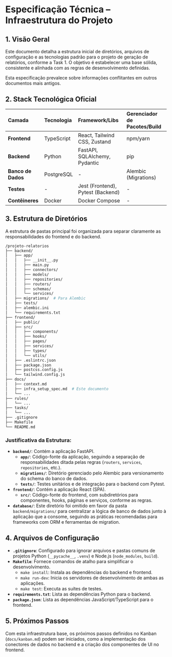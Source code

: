 # Especificação Técnica – Infraestrutura do Projeto

## 1. Visão Geral

Este documento detalha a estrutura inicial de diretórios, arquivos de configuração e as tecnologias padrão para o projeto de geração de relatórios, conforme a Task 1. O objetivo é estabelecer uma base sólida, consistente e alinhada com as regras de desenvolvimento definidas.

Esta especificação prevalece sobre informações conflitantes em outros documentos mais antigos.

## 2. Stack Tecnológica Oficial

| Camada | Tecnologia | Framework/Libs | Gerenciador de Pacotes/Build |
| :--- | :--- | :--- | :--- |
| **Frontend** | TypeScript | React, Tailwind CSS, Zustand | npm/yarn |
| **Backend** | Python | FastAPI, SQLAlchemy, Pydantic | pip |
| **Banco de Dados** | PostgreSQL | - | Alembic (Migrations) |
| **Testes** | - | Jest (Frontend), Pytest (Backend) | - |
| **Contêineres** | Docker | Docker Compose | - |

## 3. Estrutura de Diretórios

A estrutura de pastas principal foi organizada para separar claramente as responsabilidades do frontend e do backend.

```bash
/projeto-relatorios
├── backend/
│   ├── app/
│   │   ├── __init__.py
│   │   ├── main.py
│   │   ├── connectors/
│   │   ├── models/
│   │   ├── repositories/
│   │   ├── routers/
│   │   ├── schemas/
│   │   └── services/
│   ├── migrations/  # Para Alembic
│   ├── tests/
│   ├── alembic.ini
│   └── requirements.txt
├── frontend/
│   ├── public/
│   ├── src/
│   │   ├── components/
│   │   ├── hooks/
│   │   ├── pages/
│   │   ├── services/
│   │   ├── types/
│   │   └── utils/
│   ├── .eslintrc.json
│   ├── package.json
│   ├── postcss.config.js
│   └── tailwind.config.js
├── docs/
│   ├── context.md
│   ├── infra_setup_spec.md  # Este documento
│   └── ...
├── rules/
│   └── ...
├── tasks/
│   └── ...
├── .gitignore
├── Makefile
└── README.md
```

### Justificativa da Estrutura:

*   **`backend/`**: Contém a aplicação FastAPI.
    *   **`app/`**: Código-fonte da aplicação, seguindo a separação de responsabilidades ditada pelas regras (`routers`, `services`, `repositories`, etc.).
    *   **`migrations/`**: Diretório gerenciado pelo Alembic para versionamento do schema do banco de dados.
    *   **`tests/`**: Testes unitários e de integração para o backend com Pytest.
*   **`frontend/`**: Contém a aplicação React (SPA).
    *   **`src/`**: Código-fonte do frontend, com subdiretórios para componentes, hooks, páginas e serviços, conforme as regras.
*   **`database/`**: Este diretório foi omitido em favor da pasta `backend/migrations/` para centralizar a lógica de banco de dados junto à aplicação que a consome, seguindo as práticas recomendadas para frameworks com ORM e ferramentas de migration.

## 4. Arquivos de Configuração

*   **`.gitignore`**: Configurado para ignorar arquivos e pastas comuns de projetos Python (`__pycache__`, `.venv`) e Node.js (`node_modules`, `build`).
*   **`Makefile`**: Fornece comandos de atalho para simplificar o desenvolvimento.
    *   `make install`: Instala as dependências do backend e frontend.
    *   `make run-dev`: Inicia os servidores de desenvolvimento de ambas as aplicações.
    *   `make test`: Executa as suítes de testes.
*   **`requirements.txt`**: Lista as dependências Python para o backend.
*   **`package.json`**: Lista as dependências JavaScript/TypeScript para o frontend.

## 5. Próximos Passos

Com esta infraestrutura base, os próximos passos definidos no Kanban (`docs/kanban.md`) podem ser iniciados, como a implementação dos conectores de dados no backend e a criação dos componentes de UI no frontend.
